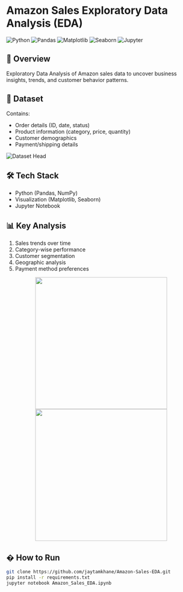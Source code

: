 # Amazon Sales Exploratory Data Analysis (EDA)

![Python](https://img.shields.io/badge/Python-3.8%2B-blue)
![Pandas](https://img.shields.io/badge/Pandas-1.2%2B-orange)
![Matplotlib](https://img.shields.io/badge/Matplotlib-3.3%2B-blueviolet)
![Seaborn](https://img.shields.io/badge/Seaborn-0.11%2B-lightblue)
![Jupyter](https://img.shields.io/badge/Jupyter-Notebook-orange)

## 📌 Overview
Exploratory Data Analysis of Amazon sales data to uncover business insights, trends, and customer behavior patterns.

## 📁 Dataset
Contains:
- Order details (ID, date, status)
- Product information (category, price, quantity)
- Customer demographics
- Payment/shipping details

![Dataset Head](Pictures/dataset_preview.png)

## 🛠️ Tech Stack
- Python (Pandas, NumPy)
- Visualization (Matplotlib, Seaborn)
- Jupyter Notebook

## 📊 Key Analysis
1. Sales trends over time
2. Category-wise performance
3. Customer segmentation
4. Geographic analysis
5. Payment method preferences

<div align="center">
  <img src="Pictures/price.png" width="350"/>
  <img src="Pictures/carat.png" width="350"/>
</div>

## � How to Run
```bash
git clone https://github.com/jaytamkhane/Amazon-Sales-EDA.git
pip install -r requirements.txt
jupyter notebook Amazon_Sales_EDA.ipynb

